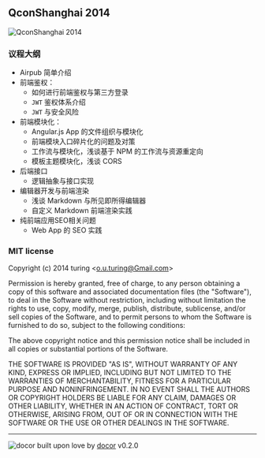 ## QconShanghai 2014

![QconShanghai 2014](http://2014.qconshanghai.com/download/qconshanghai2014.jpg)

### 议程大纲

- Airpub 简单介绍
- 前端鉴权：
  - 如何进行前端鉴权与第三方登录
  - `JWT` 鉴权体系介绍
  - `JWT` 与安全风险
- 前端模块化：
  - Angular.js App 的文件组织与模块化
  - 前端模块入口碎片化的问题及对策
  - 工作流与模块化，浅谈基于 NPM 的工作流与资源重定向
  - 模板主题模块化，浅谈 CORS
- 后端接口
  - 逻辑抽象与接口实现
- 编辑器开发与前端渲染
  - 浅谈 Markdown 与所见即所得编辑器
  - 自定义 Markdown 前端渲染实践
-  纯前端应用SEO相关问题
   - Web App 的 SEO 实践

### MIT license
Copyright (c) 2014 turing &lt;o.u.turing@Gmail.com&gt;

Permission is hereby granted, free of charge, to any person obtaining a copy
of this software and associated documentation files (the &quot;Software&quot;), to deal
in the Software without restriction, including without limitation the rights
to use, copy, modify, merge, publish, distribute, sublicense, and/or sell
copies of the Software, and to permit persons to whom the Software is
furnished to do so, subject to the following conditions:

The above copyright notice and this permission notice shall be included in
all copies or substantial portions of the Software.

THE SOFTWARE IS PROVIDED &quot;AS IS&quot;, WITHOUT WARRANTY OF ANY KIND, EXPRESS OR
IMPLIED, INCLUDING BUT NOT LIMITED TO THE WARRANTIES OF MERCHANTABILITY,
FITNESS FOR A PARTICULAR PURPOSE AND NONINFRINGEMENT. IN NO EVENT SHALL THE
AUTHORS OR COPYRIGHT HOLDERS BE LIABLE FOR ANY CLAIM, DAMAGES OR OTHER
LIABILITY, WHETHER IN AN ACTION OF CONTRACT, TORT OR OTHERWISE, ARISING FROM,
OUT OF OR IN CONNECTION WITH THE SOFTWARE OR THE USE OR OTHER DEALINGS IN
THE SOFTWARE.

---
![docor](https://raw.githubusercontent.com/turingou/docor/master/docor.png)
built upon love by [docor](https://github.com/turingou/docor.git) v0.2.0